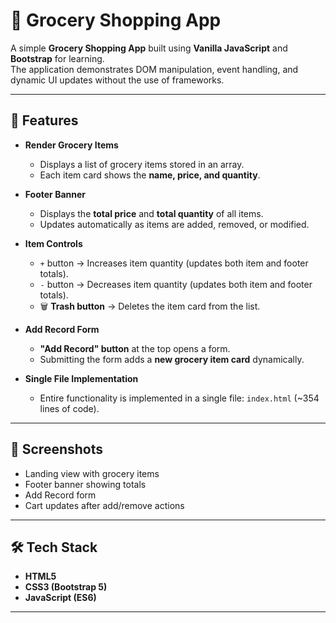 # 🛒 Grocery Shopping App

A simple **Grocery Shopping App** built using **Vanilla JavaScript** and **Bootstrap** for learning.  
The application demonstrates DOM manipulation, event handling, and dynamic UI updates without the use of frameworks.

---

## 🚀 Features

- **Render Grocery Items**  
  - Displays a list of grocery items stored in an array.  
  - Each item card shows the **name, price, and quantity**.  

- **Footer Banner**  
  - Displays the **total price** and **total quantity** of all items.  
  - Updates automatically as items are added, removed, or modified.  

- **Item Controls**  
  - `+` button → Increases item quantity (updates both item and footer totals).  
  - `-` button → Decreases item quantity (updates both item and footer totals).  
  - 🗑️ **Trash button** → Deletes the item card from the list.  

- **Add Record Form**  
  - **"Add Record" button** at the top opens a form.  
  - Submitting the form adds a **new grocery item card** dynamically.  

- **Single File Implementation**  
  - Entire functionality is implemented in a single file: `index.html` (~354 lines of code).  

---

## 📸 Screenshots

- Landing view with grocery items  
- Footer banner showing totals  
- Add Record form  
- Cart updates after add/remove actions  

---

## 🛠️ Tech Stack

- **HTML5**  
- **CSS3 (Bootstrap 5)**  
- **JavaScript (ES6)**  

---

